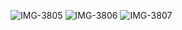 ![IMG-3805](https://github.com/user-attachments/assets/fc59a70d-3d57-491b-9d7b-dd2dbe05bed1)
![IMG-3806](https://github.com/user-attachments/assets/5f1e6b15-b962-482a-a538-55ecbc2704ff)
![IMG-3807](https://github.com/user-attachments/assets/b1719899-baa4-428a-ba41-5b925e36738d)

